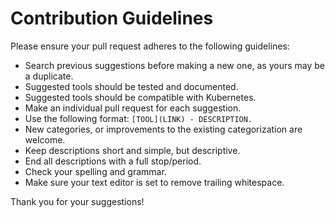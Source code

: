 # Contribution Guidelines

Please ensure your pull request adheres to the following guidelines:

- Search previous suggestions before making a new one, as yours may be a duplicate.
- Suggested tools should be tested and documented.
- Suggested tools should be compatible with Kubernetes.
- Make an individual pull request for each suggestion.
- Use the following format: `[TOOL](LINK) - DESCRIPTION.`
- New categories, or improvements to the existing categorization are welcome.
- Keep descriptions short and simple, but descriptive.
- End all descriptions with a full stop/period.
- Check your spelling and grammar.
- Make sure your text editor is set to remove trailing whitespace.

Thank you for your suggestions!
